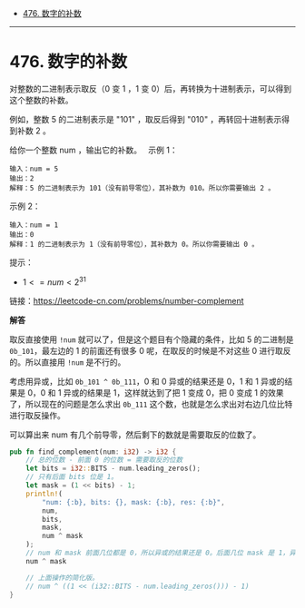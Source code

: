 - [476. 数字的补数](#476-数字的补数)


------------------------------

# 476. 数字的补数

对整数的二进制表示取反（0 变 1 ，1 变 0）后，再转换为十进制表示，可以得到这个整数的补数。

例如，整数 5 的二进制表示是 "101" ，取反后得到 "010" ，再转回十进制表示得到补数 2 。

给你一个整数 num ，输出它的补数。
 
示例 1：

```
输入：num = 5
输出：2
解释：5 的二进制表示为 101（没有前导零位），其补数为 010。所以你需要输出 2 。
```

示例 2：

```
输入：num = 1
输出：0
解释：1 的二进制表示为 1（没有前导零位），其补数为 0。所以你需要输出 0 。
```

提示：

- $1 <= num < 2^{31}$

链接：https://leetcode-cn.com/problems/number-complement


**解答**

取反直接使用 `!num` 就可以了，但是这个题目有个隐藏的条件，比如 5 的二进制是 `0b_101`，最左边的 1 的前面还有很多 0 呢，在取反的时候是不对这些 0 进行取反的。所以直接用 `!num` 是不行的。

考虑用异或，比如 `0b_101 ^ 0b_111`，0 和 0 异或的结果还是 0，1 和 1 异或的结果是 0，0 和 1 异或的结果是 1，这样就达到了把 1 变成 0，把 0 变成 1 的效果了，所以现在的问题是怎么求出 `0b_111` 这个数，也就是怎么求出对右边几位比特进行取反操作。

可以算出来 num 有几个前导零，然后剩下的数就是需要取反的位数了。

```rs
pub fn find_complement(num: i32) -> i32 {
    // 总的位数 - 前面 0 的位数 = 需要取反的位数
    let bits = i32::BITS - num.leading_zeros();
    // 只有后面 bits 位是 1。
    let mask = (1 << bits) - 1;
    println!(
        "num: {:b}, bits: {}, mask: {:b}, res: {:b}",
        num,
        bits,
        mask,
        num ^ mask
    );
    // num 和 mask 前面几位都是 0，所以异或的结果还是 0。后面几位 mask 是 1，异或的结果就是原来的 0 变成 1，1 变成 0。
    num ^ mask

    // 上面操作的简化版。
    // num ^ ((1 << (i32::BITS - num.leading_zeros())) - 1)
}
```